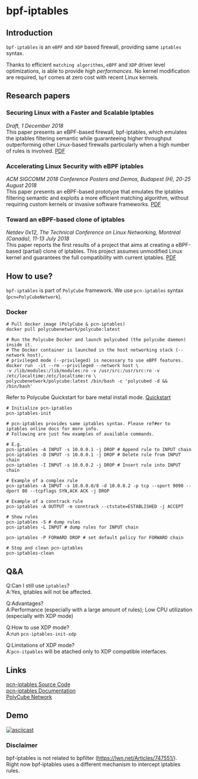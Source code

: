 # bpf-iptables

## Introduction

`bpf-iptables` is an `eBPF` and `XDP` based firewall, providing same `iptables` syntax.

Thanks to efficient `matching algorithms`, `eBPF` and `XDP` driver level optimizations, is able to provide *high performances*.
No kernel modification are required, `bpf` comes at zero cost with recent Linux kernels.

## Research papers

### Securing Linux with a Faster and Scalable Iptables
*Draft, 1 December 2018*  
This paper presents an eBPF-based firewall, bpf-iptables, which emulates the iptables filtering semantic while guaranteeing higher throughput outperforming other Linux-based firewalls particularly when a high number of rules is involved.
[PDF](https://mbertrone.github.io/documents/21-Securing_Linux_with_a_Faster_and_Scalable_Iptables.pdf)

### Accelerating Linux Security with eBPF iptables
*ACM SIGCOMM 2018 Conference Posters and Demos, Budapest (H), 20-25 August 2018*  
This paper presents an eBPF-based prototype that emulates the iptables filtering semantic and exploits a more efficient matching algorithm, without requiring custom kernels or invasive software frameworks.
[PDF](https://mbertrone.github.io/documents/19-eBPF-Iptables-Demo.pdf)

### Toward an eBPF-based clone of iptables
*Netdev 0x12, The Technical Conference on Linux Networking, Montréal (Canada), 11-13 July 2018*  
This paper reports the first results of a project that aims at creating a eBPF-based (partial) clone of iptables. This project assumes unmodified Linux kernel and guarantees the full compatibility with current iptables.
[PDF](https://mbertrone.github.io/documents/20-eBPF-Iptables-Netdev.pdf)

## How to use?

`bpf-iptables` is part of `PolyCube` framework. We use `pcn-iptables` syntax (`pcn=PolyCubeNetwork`).

### Docker

```
# Pull docker image (PolyCube & pcn-iptables)
docker pull polycubenetwork/polycube:latest

# Run the Polycube Docker and launch polycubed (the polycube daemon) inside it.
# The Docker container is launched in the host networking stack (--network host),
# privileged mode (--privileged) is necessary to use eBPF features.
docker run  -it --rm --privileged --network host \
-v /lib/modules:/lib/modules:ro -v /usr/src:/usr/src:ro -v /etc/localtime:/etc/localtime:ro \
polycubenetwork/polycube:latest /bin/bash -c 'polycubed -d && /bin/bash'

```

Refer to Polycube Quickstart for bare metal install mode. [Quickstart](https://github.com/polycube-network/polycube/blob/master/Documentation/quickstart.rst#quick-start)


```
# Initialize pcn-iptables
pcn-iptables-init
```

```
# pcn-iptables provides same iptables syntax. Please ref#er to iptables online docs for more info.
# Following are just few examples of available commands.

# E.g.
pcn-iptables -A INPUT -s 10.0.0.1 -j DROP # Append rule to INPUT chain
pcn-iptables -D INPUT -s 10.0.0.1 -j DROP # Delete rule from INPUT chain
pcn-iptables -I INPUT -s 10.0.0.2 -j DROP # Insert rule into INPUT chain

# Example of a complex rule
pcn-iptables -A INPUT -s 10.0.0.0/8 -d 10.0.0.2 -p tcp --sport 9090 --dport 80 --tcpflags SYN,ACK ACK -j DROP

# Example of a conntrack rule
pcn-iptables -A OUTPUT -m conntrack --ctstate=ESTABLISHED -j ACCEPT

# Show rules
pcn-iptables -S # dump rules
pcn-iptables -L INPUT # dump rules for INPUT chain

pcn-iptables -P FORWARD DROP # set default policy for FORWARD chain

```

```
# Stop and clean pcn-iptables
pcn-iptables-clean
```

## Q&A
Q:Can I still use `iptables`?  
A:Yes, iptables will not be affected.

Q:Advantages?  
A:Performance (especially with a large amount of rules); Low CPU utilization (especially with XDP mode)

Q:How to use XDP mode?  
A:run `pcn-iptables-init-xdp`

Q:Limitations of XDP mode?  
A:`pcn-itpables` will be atached only to XDP compatible interfaces.


## Links
[pcn-iptables Source Code](https://github.com/polycube-network/polycube/tree/master/src/services/pcn-iptables)  
[pcn-iptables Documentation](https://github.com/polycube-network/polycube/blob/master/Documentation/components/iptables/pcn-iptables.rst)  
[PolyCube Network](https://github.com/polycube-network/polycube)


## Demo

[![asciicast](https://asciinema.org/a/234478.svg)](https://asciinema.org/a/234478)

### Disclaimer

bpf-iptables is not related to bpfilter (https://lwn.net/Articles/747551/).  
Right now bpf-iptables uses a different mechanism to intercept iptables rules.
